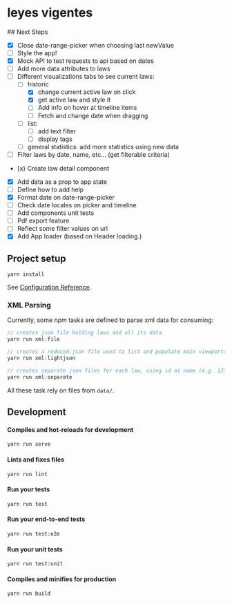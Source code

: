 # leyes vigentes

## Next Steps

- [x] Close date-range-picker when choosing last newValue
- [ ] Style the app!
- [x] Mock API to test requests to api based on dates
- [ ] Add more data attributes to laws
- [ ] Different visualizations tabs to see current laws:
  - [ ] historic
    - [x] change current active law on click
    - [x] get active law and style it
    - [ ] Add info on hover at timeline items
    - [ ] Fetch and change date when dragging
  - [ ] list:
    - [ ] add text filter
    - [ ] display tags
  - [ ] general statistics: add more statistics using new data
- [ ] Filter laws by date, name, etc... (get filterable criteria)
- [x} Create law detail component
- [x] Add data as a prop to app state
- [ ] Define how to add help
- [x] Format date on date-range-picker
- [ ] Check date locales on picker and timeline
- [ ] Add components unit tests
- [ ] Pdf export feature
- [ ] Reflect some filter values on url
- [x] Add App loader (based on Header loading.)

## Project setup

```
yarn install
```

See [Configuration Reference](https://cli.vuejs.org/config/).

### XML Parsing

Currently, some _npm_ tasks are defined to parse xml data for consuming:

```javascript
// creates json file holding laws and all its data
yarn run xml:file

// creates a reduced.json file used to list and populate main viewports
yarn run xml:lightjson

// creates separate json files for each law, using id as name (e.g. 123.json)
yarn run xml:separate
```

All these task rely on files from `data/`.

## Development

#### Compiles and hot-reloads for development

```
yarn run serve
```

#### Lints and fixes files

```
yarn run lint
```

#### Run your tests

```
yarn run test
```

#### Run your end-to-end tests

```
yarn run test:e2e
```

#### Run your unit tests

```
yarn run test:unit
```

#### Compiles and minifies for production

```
yarn run build
```
